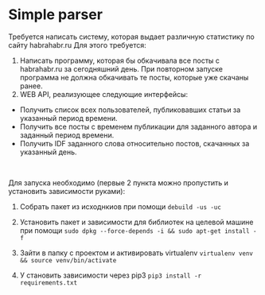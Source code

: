 # Simple parser

Требуется написать систему, которая выдает различную статистику по сайту habrahabr.ru
Для этого требуется:
1. Написать программу, которая бы обкачивала все посты с habrahabr.ru за сегодняшний день. При повторном запуске программа не должна обкачивать те посты, которые уже скачаны ранее.
2. WEB API, реализующее следующие интерфейсы:
- Получить список всех пользователей, публиковавших статьи за указанный период времени.
- Получить все посты с временем публикации для заданного автора и заданный период времени.
- Получить IDF заданного слова относительно постов, скачанных за указанный день.
<br />

Для запуска необходимо (первые 2 пункта можно пропустить и установить зависимости руками):
1) Cобрать пакет из исходнкиов при помощи
`debuild -us -uc`

2) Установить пакет и зависимости для библиотек на целевой машине при помощи
`sudo dpkg --force-depends -i && sudo apt-get install -f`

3) Зайти в папку с проектом и активировать virtualenv
`virtualenv venv && source venv/bin/activate`

4) У становить зависимости через pip3
`pip3 install -r  requirements.txt`
